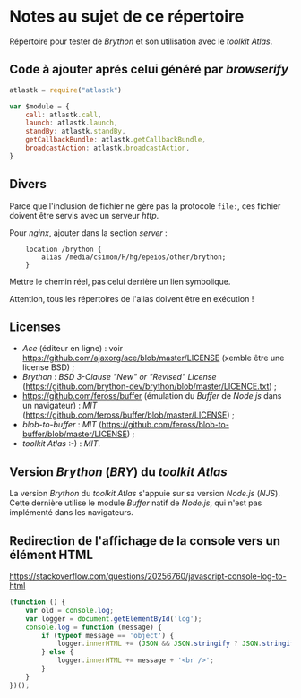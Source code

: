 # Notes au sujet de ce répertoire

Répertoire pour tester de *Brython* et son utilisation avec le *toolkit* *Atlas*.

## Code à ajouter aprés celui généré par *browserify*

```js
atlastk = require("atlastk")

var $module = {
    call: atlastk.call,
    launch: atlastk.launch,
    standBy: atlastk.standBy,
    getCallbackBundle: atlastk.getCallbackBundle,
    broadcastAction: atlastk.broadcastAction,
}
```

## Divers

Parce que l'inclusion de fichier ne gère pas la protocole `file:`, ces fichier doivent être servis avec un serveur *http*.

Pour *nginx*, ajouter dans la section *server* :

```nginx
	location /brython {
		alias /media/csimon/H/hg/epeios/other/brython;
	}
```

Mettre le chemin réel, pas celui derrière un lien symbolique.

Attention, tous les répertoires de l'alias doivent être en exécution !

## Licenses

- *Ace* (éditeur en ligne) : voir https://github.com/ajaxorg/ace/blob/master/LICENSE (xemble être une license BSD) ;
- *Brython* : *BSD 3-Clause "New" or "Revised" License* (https://github.com/brython-dev/brython/blob/master/LICENCE.txt) ;
- https://github.com/feross/buffer (émulation du *Buffer* de *Node.js* dans un navigateur) : *MIT* (https://github.com/feross/buffer/blob/master/LICENSE) ;
- *blob-to-buffer* : *MIT* (https://github.com/feross/blob-to-buffer/blob/master/LICENSE) ;
- *toolkit* *Atlas* :-) : *MIT*.

## Version *Brython* (*BRY*) du *toolkit* *Atlas*

La version *Brython* du *toolkit* *Atlas* s'appuie sur sa version *Node.js* (*NJS*). Cette dernière utilise le module *Buffer* natif de *Node.js*, qui n'est pas implémenté dans les navigateurs.


## Redirection de l'affichage de la console vers un élément HTML

https://stackoverflow.com/questions/20256760/javascript-console-log-to-html

```js
(function () {
    var old = console.log;
    var logger = document.getElementById('log');
    console.log = function (message) {
        if (typeof message == 'object') {
            logger.innerHTML += (JSON && JSON.stringify ? JSON.stringify(message) : message) + '<br />';
        } else {
            logger.innerHTML += message + '<br />';
        }
    }
})();
```
 
